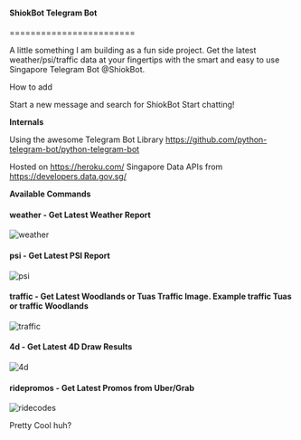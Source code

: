 #### ShiokBot Telegram Bot
========================

A little something I am building as a fun side project. Get the latest weather/psi/traffic data at your fingertips with the smart and easy to use Singapore Telegram Bot @ShiokBot.

How to add

Start a new message and search for ShiokBot
Start chatting!

**Internals**

Using the awesome Telegram Bot Library
https://github.com/python-telegram-bot/python-telegram-bot

Hosted on https://heroku.com/
Singapore Data APIs from https://developers.data.gov.sg/

**Available Commands**

#### weather - Get Latest Weather Report

![weather](https://cloud.githubusercontent.com/assets/5037305/23828838/c32a6eb8-0719-11e7-9cd2-45bab969d771.PNG)

#### psi - Get Latest PSI Report

![psi](https://cloud.githubusercontent.com/assets/5037305/23828836/beaa9ac0-0719-11e7-92c6-34abda730a9d.PNG)

#### traffic - Get Latest Woodlands or Tuas Traffic Image. Example traffic Tuas or traffic Woodlands

![traffic](https://cloud.githubusercontent.com/assets/5037305/23828248/0d4d4f14-0707-11e7-9935-f2016496cdcb.PNG)

#### 4d - Get Latest 4D Draw Results

![4d](https://cloud.githubusercontent.com/assets/5037305/23828249/0d4e2632-0707-11e7-9e76-b6e826a512c3.PNG)

#### ridepromos - Get Latest Promos from Uber/Grab

![ridecodes](https://cloud.githubusercontent.com/assets/5037305/23828837/bfd1a114-0719-11e7-9372-0f5fbc5ae1a1.PNG)

Pretty Cool huh?